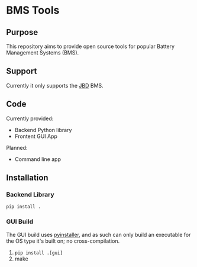 # BMS Tools

## Purpose
This repository aims to provide open source tools for popular Battery Management Systems (BMS).  

## Support
Currently it only supports the [JBD](https://www.lithiumbatterypcb.com/) BMS.

## Code

Currently provided:

* Backend Python library 
* Frontent GUI App

Planned:

* Command line app

## Installation

### Backend Library

`pip install .`

### GUI Build

The GUI build uses [pyinstaller](https://www.lithiumbatterypcb.com/), and as such can only build an executable for the OS type it's built on; no cross-compilation.

1. `pip install .[gui]`
1. make








